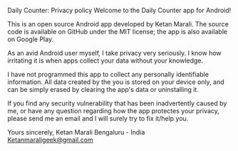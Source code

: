 Daily Counter: Privacy policy
Welcome to the Daily Counter app for Android!

This is an open source Android app developed by Ketan Marali. The source code is available on GitHub under the MIT license; the app is also available on Google Play.

As an avid Android user myself, I take privacy very seriously. I know how irritating it is when apps collect your data without your knowledge.

I have not programmed this app to collect any personally identifiable information. All data  created by the you is stored on your device only, 
and can be simply erased by clearing the app's data or uninstalling it.

If you find any security vulnerability that has been inadvertently caused by me, or have any question regarding how the app protectes your privacy, 
please send me an email and I will surely try to fix it/help you.

Yours sincerely,
Ketan Marali
Bengaluru - India
Ketanmaraligeek@gmail.com
